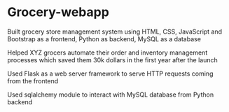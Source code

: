 # Grocery-webapp

Built grocery store management system using HTML, CSS, JavaScript and Bootstrap as a frontend, Python as backend, MySQL as a database

Helped XYZ grocers automate their order and inventory management processes which saved them 30k dollars in the first year after the launch 

Used Flask as a web server framework to serve HTTP requests coming from the frontend

Used sqlalchemy module to interact with MySQL database from Python backend 
